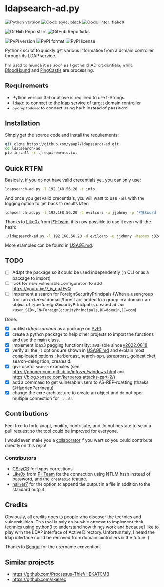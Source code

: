 # ldapsearch-ad.py

![Python version](https://img.shields.io/badge/python-v3.6+-informational)
[![Code style: black](https://img.shields.io/badge/code%20style-black-000000.svg)](https://github.com/psf/black)
[![Code linter: flake8](https://img.shields.io/badge/Code%20linter-flake8-blue)](https://github.com/PyCQA/flake8)

![GitHub Repo stars](https://img.shields.io/github/stars/yaap7/ldapsearch-ad?style=social)
![GitHub Repo forks](https://img.shields.io/github/forks/yaap7/ldapsearch-ad?style=social)

![PyPI version](https://img.shields.io/pypi/v/ldapsearchad)
![PyPI format](https://img.shields.io/pypi/format/ldapsearchad)
![PyPI license](https://img.shields.io/pypi/l/ldapsearchad)

Python3 script to quickly get various information from a domain controller through its LDAP service.

I'm used to launch it as soon as I get valid AD credentials, while [BloodHound](https://github.com/BloodHoundAD/BloodHound) and [PingCastle](https://www.pingcastle.com/) are processing.

## Requirements

* Python version 3.6 or above is required to use f-Strings.
* `ldap3`: to connect to the ldap service of target domain controller
* `pycryptodome`: to connect using hash instead of password

## Installation

Simply get the source code and install the requirements:

``` bash
git clone https://github.com/yaap7/ldapsearch-ad.git
cd ldapsearch-ad
pip install -r ./requirements.txt
```

## Quick RTFM

Basically, if you do not have valid credentials yet, you can only use:

``` bash
ldapsearch-ad.py -l 192.168.56.20 -t info
```

And once you get valid credentials, you will want to use `-all` with the logging option to get back to results later:

``` bash
ldapsearch-ad.py -l 192.168.56.20 -d evilcorp -u jjohnny -p 'P@$$word' -o evilcorp_discover_all.log -t all
```

Thanks to [Like0x](https://github.com/Like0x) from [P1-Team](https://github.com/P1-Team), it is now possible to use it even with the hash:

``` bash
./ldapsearch-ad.py -l 192.168.56.20 -d evilcorp -u jjohnny -hashes :32ed87bdb5fdc5e9cba88547376818d4 -t show-admins
```

More examples can be found in [USAGE.md](USAGE.md).

## TODO

* [ ] Adapt the package so it could be used independently (in CLI or as a package to import)
* [ ] look for new vulnerable configuration to add: <https://youtu.be/7_iv_eaAFyQ>
* [ ] implement a search for ForeignSecurityPrincipals (When a user/group from an *external* domain/forest are added to a group in a domain, an object of type foreignSecurityPrincipal is created at `CN=<user_SID>,CN=ForeignSecurityPrincipals,DC=domain,DC=com`)

Done:

* [x] publish *ldapsearchad* as a package on [PyPI](https://pypi.org/project/ldapsearchad/).
* [x] create a python package to help other projects to import the functions and use the main class.
* [x] implement ldap3 pagging functionality: available since [v2022.08.18](https://github.com/yaap7/ldapsearch-ad/releases/tag/v2022.08.18)
* [x] verify all the `-t` options are shown in [USAGE.md](USAGE.md) and explain most complicated options : kerberoast, search-spn, asreproast, goldenticket, search-delegation, createsid.
* [x] give useful `search` examples (see <https://phonexicum.github.io/infosec/windows.html> and <https://blog.xpnsec.com/kerberos-attacks-part-2/>)
* [x] add a command to get vulnerable users to AS-REP-roasting (thanks [@HadrienPerrineau](https://github.com/HadrienPerrineau))
* [x] change the core architecture to create an object and do not open multiple connection for `-t all`

## Contributions

Feel free to fork, adapt, modify, contribute, and do not hesitate to send a pull request so the tool could be improved for everyone.

I would even make you a [collaborator](https://docs.github.com/en/account-and-profile/setting-up-and-managing-your-github-user-account/managing-access-to-your-personal-repositories/inviting-collaborators-to-a-personal-repository) if you want so you could contribute directly on this repo!

### Contributors

* [CSbyGB](https://github.com/CSbyGB) for typos corrections
* [Like0x](https://github.com/Like0x) from [P1-Team](https://github.com/P1-Team) for the connection using NTLM hash instead of password, and the `createsid` feature.
* [nsilver7](https://github.com/nsilver7) for the option to append the output in a file in addition to the standard output.

## Credits

Obviously, all credits goes to people who discover the technics and vulnerabilities.
This tool is only an humble attempt to implement their technics using python3 to understand how things work and because I like to play with the LDAP interface of Active Directory.
Unfortunately, I heard the ldap interface could be removed from domain controllers in the future :(

Thanks to [Bengui](https://youtu.be/xKG9v0UfuH0?t=228) for the username convention.

## Similar projects

* <https://github.com/Processus-Thief/HEKATOMB>
* <https://github.com/skelsec>
